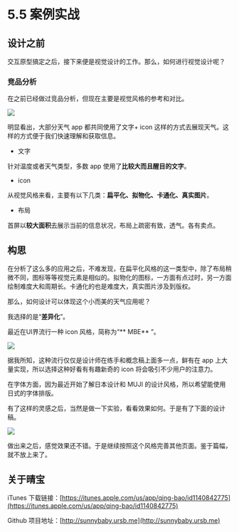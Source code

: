 # 5.5 案例实战

## 设计之前
交互原型搞定之后，接下来便是视觉设计的工作。那么，如何进行视觉设计呢？

### 竞品分析

在之前已经做过竞品分析，但现在主要是视觉风格的参考和对比。

![](http://7xrl9z.com1.z0.glb.clouddn.com/fenxi.png-w800.jpg)

明显看出，大部分天气 app 都共同使用了文字+ icon 这样的方式去展现天气。这样的方式便于我们快速理解和获取信息。

* 文字

针对温度或者天气类型，多数 app 使用了**比较大而且醒目的文字**。

* icon

从视觉风格来看，主要有以下几类：**扁平化、拟物化、卡通化、真实图片**。

* 布局

首屏以**较大面积**去展示当前的信息状况，布局上疏密有致，透气。各有卖点。

## 构思

在分析了这么多的应用之后，不难发现，在扁平化风格的这一类型中，除了布局稍微不同，图标等等视觉元素是相似的。拟物化的图标，一方面有点过时，另一方面绘制难度大和周期长。卡通化的也是难度大，真实图片涉及到版权。

那么，如何设计可以体现这个小而美的天气应用呢？

我选择的是“**差异化**”。

最近在UI界流行一种 icon 风格，简称为“** MBE** ”。

![](http://7xrl9z.com1.z0.glb.clouddn.com/MBE.png-h600.jpg)

据我所知，这种流行仅仅是设计师在练手和概念稿上面多一点，鲜有在 app 上大量实现，所以选择这种好看有有趣新奇的 icon 将会吸引不少用户的注意力。

在字体方面，因为最近开始了解日本设计和 MUJI 的设计风格，所以希望能使用日式的字体排版。

有了这样的灵感之后，当然是做一下实验，看看效果如何。于是有了下面的设计稿。

![](http://7xrl9z.com1.z0.glb.clouddn.com/shiyangao.png-w800.jpg)

做出来之后，感觉效果还不错。于是继续按照这个风格完善其他页面。鉴于篇幅，就不放上来了。

## 关于晴宝

iTunes 下载链接：[https://itunes.apple.com/us/app/qing-bao/id1140842775](https://itunes.apple.com/us/app/qing-bao/id1140842775)

Github 项目地址：[http://sunnybaby.ursb.me](http://sunnybaby.ursb.me)
